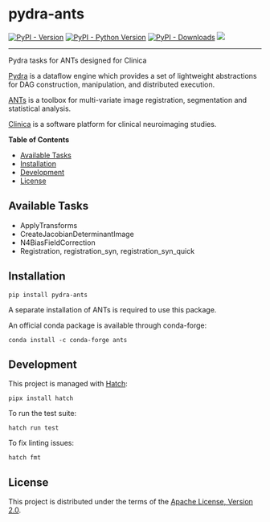 # pydra-ants

[![PyPI - Version][pypi-version]][pypi-project]
[![PyPI - Python Version][pypi-pyversions]][pypi-project]
[![PyPI - Downloads][pypi-downloads]][pypi-project]
![][status-test]

-----

Pydra tasks for ANTs designed for Clinica

[Pydra][pydra] is a dataflow engine which provides
a set of lightweight abstractions for DAG
construction, manipulation, and distributed execution.

[ANTs][ants] is a toolbox for multi-variate image registration,
segmentation and statistical analysis.

[Clinica][clinica] is a software platform for clinical neuroimaging studies.

**Table of Contents**

- [Available Tasks](#available-tasks)
- [Installation](#installation)
- [Development](#development)
- [License](#license)

## Available Tasks

- ApplyTransforms
- CreateJacobianDeterminantImage
- N4BiasFieldCorrection
- Registration, registration_syn, registration_syn_quick

## Installation

```console
pip install pydra-ants
```

A separate installation of ANTs is required to use this package.

An official conda package is available through conda-forge:

```console
conda install -c conda-forge ants
```

## Development

This project is managed with [Hatch][hatch]:

```console
pipx install hatch
```

To run the test suite:

```console
hatch run test
```

To fix linting issues:

```console
hatch fmt
```

## License

This project is distributed under the terms of the [Apache License, Version 2.0][license].

[ants]: https://github.com/ANTsX/ANTs

[hatch]: https://hatch.pypa.io/

[license]: https://spdx.org/licenses/Apache-2.0.html

[pydra]: https://pydra.readthedocs.io/

[pypi-downloads]: https://static.pepy.tech/badge/clinica-pydra-ants

[pypi-project]: https://pypi.org/project/clinica-pydra-ants

[pypi-pyversions]: https://img.shields.io/pypi/pyversions/clinica-pydra-ants.svg

[pypi-version]: https://img.shields.io/pypi/v/clinica-pydra-ants.svg

[status-test]: https://github.com/aramis-lab/clinica-pydra-ants/actions/workflows/test.yaml/badge.svg

[clinica]: https://www.clinica.run/
